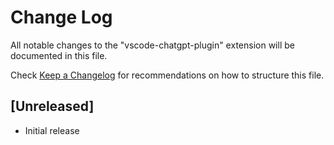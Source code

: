 # Change Log

All notable changes to the "vscode-chatgpt-plugin" extension will be documented in this file.

Check [Keep a Changelog](http://keepachangelog.com/) for recommendations on how to structure this file.

## [Unreleased]

- Initial release